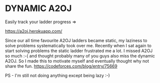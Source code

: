 # DYNAMIC A2OJ

Easily track your ladder progress => 

https://a2oj.herokuapp.com/

Since our all time favourite A2OJ ladders became static, my laziness to solve problems systematically took over me. Recently when I sat again to start solving problems the static ladder frustrated me a lot. I missed A2OJ so much :-( and thought probably many of you guys also miss the dynamic A2OJ. So I made this to motivate myself and eventually thought why not share the fun.
https://codeforces.com/blog/entry/75669</br>


PS - I'm still not doing anything except being lazy  :-)
